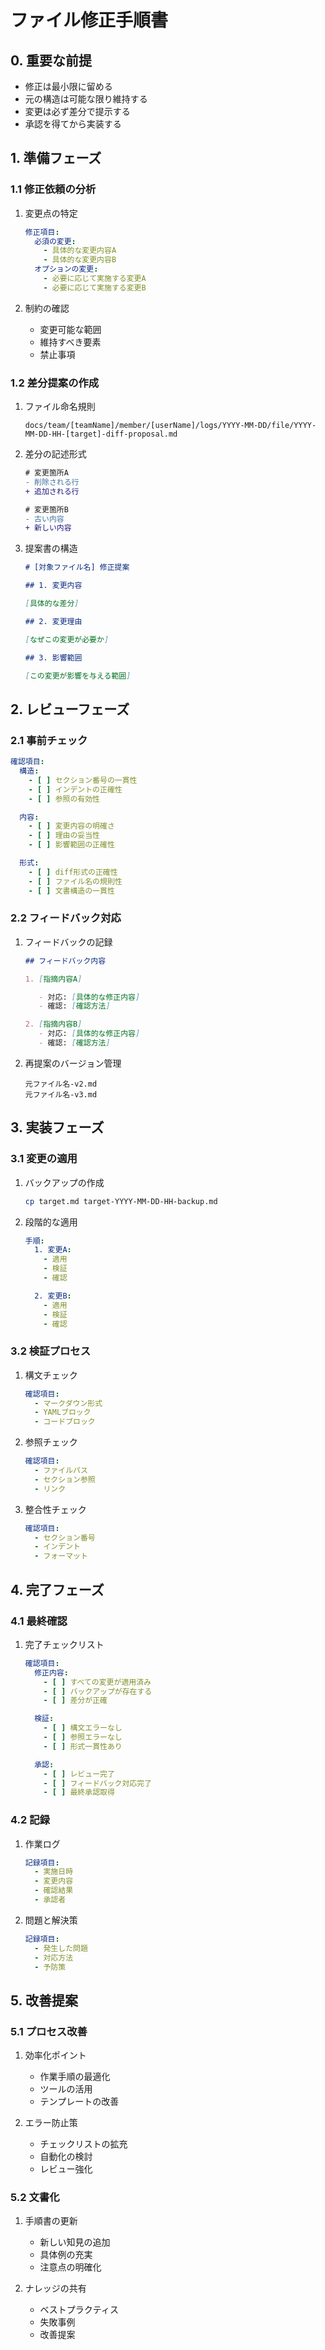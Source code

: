 # ファイル修正手順書

## 0. 重要な前提

- 修正は最小限に留める
- 元の構造は可能な限り維持する
- 変更は必ず差分で提示する
- 承認を得てから実装する

## 1. 準備フェーズ

### 1.1 修正依頼の分析

1. 変更点の特定

   ```yaml
   修正項目:
     必須の変更:
       - 具体的な変更内容A
       - 具体的な変更内容B
     オプションの変更:
       - 必要に応じて実施する変更A
       - 必要に応じて実施する変更B
   ```

2. 制約の確認
   - 変更可能な範囲
   - 維持すべき要素
   - 禁止事項

### 1.2 差分提案の作成

1. ファイル命名規則

   ```
   docs/team/[teamName]/member/[userName]/logs/YYYY-MM-DD/file/YYYY-MM-DD-HH-[target]-diff-proposal.md
   ```

2. 差分の記述形式

   ```diff
   # 変更箇所A
   - 削除される行
   + 追加される行

   # 変更箇所B
   - 古い内容
   + 新しい内容
   ```

3. 提案書の構造

   ```markdown
   # [対象ファイル名] 修正提案

   ## 1. 変更内容

   [具体的な差分]

   ## 2. 変更理由

   [なぜこの変更が必要か]

   ## 3. 影響範囲

   [この変更が影響を与える範囲]
   ```

## 2. レビューフェーズ

### 2.1 事前チェック

```yaml
確認項目:
  構造:
    - [ ] セクション番号の一貫性
    - [ ] インデントの正確性
    - [ ] 参照の有効性

  内容:
    - [ ] 変更内容の明確さ
    - [ ] 理由の妥当性
    - [ ] 影響範囲の正確性

  形式:
    - [ ] diff形式の正確性
    - [ ] ファイル名の規則性
    - [ ] 文書構造の一貫性
```

### 2.2 フィードバック対応

1. フィードバックの記録

   ```markdown
   ## フィードバック内容

   1. [指摘内容A]

      - 対応: [具体的な修正内容]
      - 確認: [確認方法]

   2. [指摘内容B]
      - 対応: [具体的な修正内容]
      - 確認: [確認方法]
   ```

2. 再提案のバージョン管理
   ```
   元ファイル名-v2.md
   元ファイル名-v3.md
   ```

## 3. 実装フェーズ

### 3.1 変更の適用

1. バックアップの作成

   ```bash
   cp target.md target-YYYY-MM-DD-HH-backup.md
   ```

2. 段階的な適用

   ```yaml
   手順:
     1. 変更A:
       - 適用
       - 検証
       - 確認

     2. 変更B:
       - 適用
       - 検証
       - 確認
   ```

### 3.2 検証プロセス

1. 構文チェック

   ```yaml
   確認項目:
     - マークダウン形式
     - YAMLブロック
     - コードブロック
   ```

2. 参照チェック

   ```yaml
   確認項目:
     - ファイルパス
     - セクション参照
     - リンク
   ```

3. 整合性チェック
   ```yaml
   確認項目:
     - セクション番号
     - インデント
     - フォーマット
   ```

## 4. 完了フェーズ

### 4.1 最終確認

1. 完了チェックリスト

   ```yaml
   確認項目:
     修正内容:
       - [ ] すべての変更が適用済み
       - [ ] バックアップが存在する
       - [ ] 差分が正確

     検証:
       - [ ] 構文エラーなし
       - [ ] 参照エラーなし
       - [ ] 形式一貫性あり

     承認:
       - [ ] レビュー完了
       - [ ] フィードバック対応完了
       - [ ] 最終承認取得
   ```

### 4.2 記録

1. 作業ログ

   ```yaml
   記録項目:
     - 実施日時
     - 変更内容
     - 確認結果
     - 承認者
   ```

2. 問題と解決策
   ```yaml
   記録項目:
     - 発生した問題
     - 対応方法
     - 予防策
   ```

## 5. 改善提案

### 5.1 プロセス改善

1. 効率化ポイント

   - 作業手順の最適化
   - ツールの活用
   - テンプレートの改善

2. エラー防止策
   - チェックリストの拡充
   - 自動化の検討
   - レビュー強化

### 5.2 文書化

1. 手順書の更新

   - 新しい知見の追加
   - 具体例の充実
   - 注意点の明確化

2. ナレッジの共有
   - ベストプラクティス
   - 失敗事例
   - 改善提案
